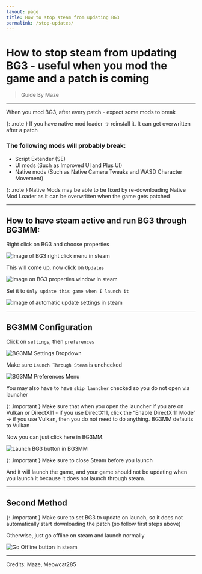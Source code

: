 ```yaml
---
layout: page
title: How to stop steam from updating BG3
permalink: /stop-updates/
---
```


# How to stop steam from updating BG3 - useful when you mod the game and a patch is coming

> Guide By Maze

---

When you mod BG3, after every patch - expect some mods to break

{: .note }
If you have native mod loader -> reinstall it. It can get overwritten after a patch

### The following mods will probably break:
 - Script Extender (SE)
 - UI mods (Such as Improved UI and Plus UI)
 - Native mods (Such as Native Camera Tweaks and WASD Character Movement)

{: .note }
Native Mods may be able to be fixed by re-downloading Native Mod Loader as it can be overwritten when the game gets patched

---

## How to have steam active and run BG3 through BG3MM:

Right click on BG3 and choose properties 

![Image of BG3 right click menu in steam](/assets/stop-updates/image3.png)

This will come up, now click on `Updates`

![Image on BG3 properties window in steam](/assets/stop-updates/image7.png)

Set it to `Only update this game when I launch it`

![Image of automatic update settings in steam](/assets/stop-updates/image1.png)

---

## BG3MM Configuration

Click on `settings`, then `preferences`

![BG3MM Settings Dropdown](/assets/stop-updates/image4.png)

Make sure `Launch Through Steam` is unchecked

![BG3MM Preferences Menu](/assets/stop-updates/image5.png)

You may also have to have `skip launcher` checked so you do not open via launcher

{: .important }
Make sure that when you open the launcher if you are on Vulkan or DirectX11 - if you use DirectX11, click the “Enable DirectX 11 Mode” -> if you use Vulkan, then you do not need to do anything. BG3MM defaults to Vulkan

Now you can just click here in BG3MM:

![Launch BG3 button in BG3MM](/assets/stop-updates/image6.png)

{: .important }
Make sure to close Steam before you launch

And it will launch the game, and your game should not be updating when you launch it because it does not launch through steam.

---

## Second Method

{: .important }
Make sure to set BG3 to update on launch, so it does not automatically start downloading the patch (so follow first steps above)

Otherwise, just go offline on steam and launch normally

![Go Offline button in steam](/assets/stop-updates/image2.png)

---

Credits: Maze, Meowcat285